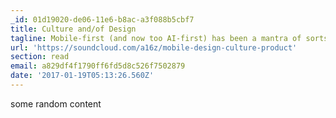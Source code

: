 ```yaml
---
_id: 01d19020-de06-11e6-b8ac-a3f088b5cbf7
title: Culture and/of Design
tagline: Mobile-first (and now too AI-first) has been a mantra of sorts in design
url: 'https://soundcloud.com/a16z/mobile-design-culture-product'
section: read
email: a829df4f1790ff6fd5d8c526f7502879
date: '2017-01-19T05:13:26.560Z'
---
```

some random content

